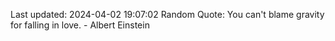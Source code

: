 Last updated: 2024-04-02 19:07:02
Random Quote: You can't blame gravity for falling in love. - Albert Einstein